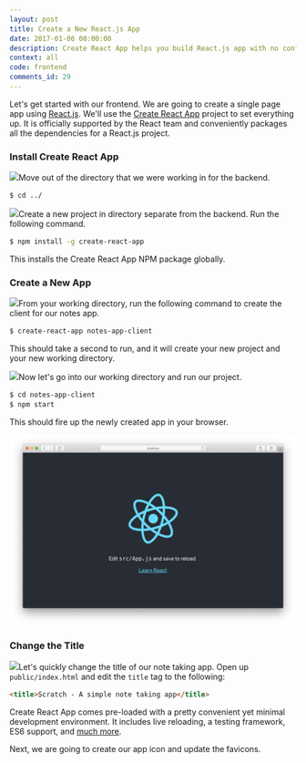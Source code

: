```yaml
---
layout: post
title: Create a New React.js App
date: 2017-01-06 00:00:00
description: Create React App helps you build React.js app with no configuration. Install the Create React App CLI using the NPM package and use the command to start a new React.js project.
context: all
code: frontend
comments_id: 29
---
```


Let's get started with our frontend. We are going to create a single page app using [React.js](https://facebook.github.io/react/). We'll use the [Create React App](https://github.com/facebookincubator/create-react-app) project to set everything up. It is officially supported by the React team and conveniently packages all the dependencies for a React.js project.

### Install Create React App

<img class="code-marker" src="/assets/s.png" />Move out of the directory that we were working in for the backend.

``` bash
$ cd ../
```

<img class="code-marker" src="/assets/s.png" />Create a new project in directory separate from the backend. Run the following command.

``` bash
$ npm install -g create-react-app
```

This installs the Create React App NPM package globally.

### Create a New App

<img class="code-marker" src="/assets/s.png" />From your working directory, run the following command to create the client for our notes app.

``` bash
$ create-react-app notes-app-client
```

This should take a second to run, and it will create your new project and your new working directory.

<img class="code-marker" src="/assets/s.png" />Now let's go into our working directory and run our project.

``` bash
$ cd notes-app-client
$ npm start
```

This should fire up the newly created app in your browser.

![New Create React App screenshot](/assets/new-create-react-app.png)

### Change the Title

<img class="code-marker" src="/assets/s.png" />Let's quickly change the title of our note taking app. Open up `public/index.html` and edit the `title` tag to the following:

``` html
<title>Scratch - A simple note taking app</title>
```

Create React App comes pre-loaded with a pretty convenient yet minimal development environment. It includes live reloading, a testing framework, ES6 support, and [much more](https://github.com/facebookincubator/create-react-app#why-use-this).

Next, we are going to create our app icon and update the favicons.
